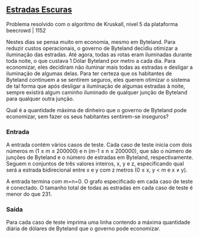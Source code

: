 ## [Estradas Escuras](https://judge.beecrowd.com/pt/problems/view/1152)
Problema resolvido com o algoritmo de Kruskall, nivel 5 da plataforma beecrowd | 1152

Nestes dias se pensa muito em economia, mesmo em Byteland. Para reduzir custos operacionais, o governo de Byteland decidiu otimizar a iluminação das estradas. Até agora, todas as rotas eram iluminadas durante toda noite, o que custava 1 Dólar Byteland por metro a cada dia. Para economizar, eles decidiram não iluminar mais todas as estradas e desligar a iluminação de algumas delas. Para ter certeza que os habitantes de Byteland continuem a se sentirem seguros, eles querem otimizar o sistema de tal forma que após desligar a iluminação de algumas estradas à noite, sempre existirá algum caminho iluminado de qualquer junção de Byteland para qualquer outra junção.

Qual é a quantidade máxima de dinheiro que o governo de Byteland pode economizar, sem fazer os seus habitantes sentirem-se inseguros?

### Entrada
A entrada contém vários casos de teste. Cada caso de teste inicia com dois números m (1 ≤ m ≤ 200000) e n (m-1 ≤ n ≤ 200000), que são o número de junções de Byteland e o número de estradas em Byteland, respectivamente. Seguem n conjuntos de três valores inteiros, x, y e z, especificando qual será a estrada bidirecional entre x e y com z metros (0 ≤ x, y < m e x ≠ y).

A entrada termina com m=n=0. O grafo especificado em cada caso de teste é conectado. O tamanho total de todas as estradas em cada caso de teste é menor do que 231.

### Saída
Para cada caso de teste imprima uma linha contendo a máxima quantidade diária de dólares de Byteland que o governo pode economizar.